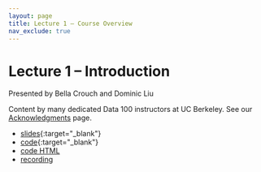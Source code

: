 ```yaml
---
layout: page
title: Lecture 1 – Course Overview
nav_exclude: true
---
```


# Lecture 1 – Introduction

Presented by Bella Crouch and Dominic Liu

Content by many dedicated Data 100 instructors at UC Berkeley. See our [Acknowledgments](../../acks) page.

- [slides](https://docs.google.com/presentation/d/1TLtHG8ONBzY20LQBwfrztAW-Y_L8TnfQurwXRd8L6iQ/edit?usp=sharing){:target="_blank"}
- [code](http://data100.datahub.berkeley.edu/hub/user-redirect/git-pull?repo=https%3A%2F%2Fgithub.com%2FDS-100%2Fsu23-materials&branch=main&urlpath=lab%2Ftree%2Fsu23-materials%2Flec%2Flec01%2Flec01.ipynb){:target="_blank"}
- [code HTML](../../resources/assets/lectures/lec01/lec01.html)
- [recording](https://bcourses.berkeley.edu/courses/1525605/pages/lecture-1-course-overview)

